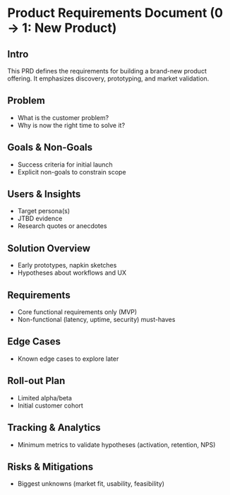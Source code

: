 # Product Requirements Document (0 → 1: New Product)

## Intro
This PRD defines the requirements for building a brand-new product offering. It emphasizes discovery, prototyping, and market validation.

## Problem
- What is the customer problem?
- Why is now the right time to solve it?

## Goals & Non-Goals
- Success criteria for initial launch
- Explicit non-goals to constrain scope

## Users & Insights
- Target persona(s)
- JTBD evidence
- Research quotes or anecdotes

## Solution Overview
- Early prototypes, napkin sketches
- Hypotheses about workflows and UX

## Requirements
- Core functional requirements only (MVP)
- Non-functional (latency, uptime, security) must-haves

## Edge Cases
- Known edge cases to explore later

## Roll-out Plan
- Limited alpha/beta
- Initial customer cohort

## Tracking & Analytics
- Minimum metrics to validate hypotheses (activation, retention, NPS)

## Risks & Mitigations
- Biggest unknowns (market fit, usability, feasibility)

